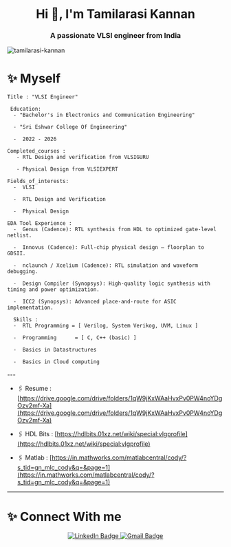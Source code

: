 <h1 align="center">Hi 👋, I'm Tamilarasi Kannan</h1>
<h3 align="center">A passionate VLSI engineer from India</h3>

<p align="left"> <img src="https://komarev.com/ghpvc/?username=tamilarasi-kannan&label=Profile%20views&color=0e75b6&style=flat" alt="tamilarasi-kannan" /> </p>

# :sparkles: Myself
<body>
    
    Title : "VLSI Engineer"

     Education: 
      - "Bachelor's in Electronics and Communication Engineering"
      
      - "Sri Eshwar College Of Engineering"
      
      -  2022 - 2026
  
    Completed_courses :
       - RTL Design and verification from VLSIGURU 
       
       - Physical Design from VLSIEXPERT

    Fields_of_interests:
      -  VLSI
      
      -  RTL Design and Verification
      
      -  Physical Design 

    EDA Tool Experience : 
      -  Genus (Cadence): RTL synthesis from HDL to optimized gate-level netlist.

      -  Innovus (Cadence): Full-chip physical design – floorplan to GDSII.

      -  nclaunch / Xcelium (Cadence): RTL simulation and waveform debugging.

      -  Design Compiler (Synopsys): High-quality logic synthesis with timing and power optimization.

      -  ICC2 (Synopsys): Advanced place-and-route for ASIC implementation.

      Skills : 
      -  RTL Programming = [ Verilog, System Verikog, UVM, Linux ] 
      
      -  Programming      = [ C, C++ (basic) ]
      
      -  Basics in Datastructures 
      
      -  Basics in Cloud computing
</body>
---


- 🖇️ Resume : [https://drive.google.com/drive/folders/1qW9jKxWAaHvxPv0PW4noYDgOzv2mf-Xa](https://drive.google.com/drive/folders/1qW9jKxWAaHvxPv0PW4noYDgOzv2mf-Xa)

- 🖇️ HDL Bits : [https://hdlbits.01xz.net/wiki/special:vlgprofile](https://hdlbits.01xz.net/wiki/special:vlgprofile)

- 🖇️ Matlab : [https://in.mathworks.com/matlabcentral/cody/?s_tid=gn_mlc_cody&q=&page=1](https://in.mathworks.com/matlabcentral/cody/?s_tid=gn_mlc_cody&q=&page=1)
-----



# :sparkles: Connect With me 
<p align="left">
  <div id="badges" align="center" >
  <a href="https://linkedin.com/in/tamilarasi-kannan">
    <img src="https://img.shields.io/badge/LinkedIn-pink?style=for-the-badge&logo=linkedin&logoColor=black" alt="LinkedIn Badge"/>
  </a>
  <a href="mailto:tamilarasikannan928@gmail.com">
    <img src="https://img.shields.io/badge/Gmail-purple?style=for-the-badge&logo=gmail&logoColor=white" alt="Gmail Badge"/>
  </a>
</div>



